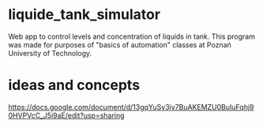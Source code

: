# liquide_tank_simulator
Web app to control levels and concentration of liquids in tank. This program was made for purposes of "basics of automation" classes at Poznań University of Technology. 

# ideas and concepts
https://docs.google.com/document/d/13gqYuSy3jy7BuAKEMZU0BuIuFqhj90HVPVcC_J5i9aE/edit?usp=sharing
